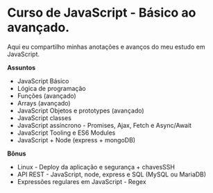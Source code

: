 # Curso de JavaScript - Básico ao avançado.
Aqui eu compartilho minhas anotações e avanços do meu estudo em JavaScript.

**Assuntos**

- JavaScript Básico
- Lógica de programação
- Funções (avançado)
- Arrays (avançado)
- JavaScript Objetos e prototypes (avançado)
- JavaScript classes 
- JavaScript assíncrono - Promises, Ajax, Fetch e Async/Await
- JavaScript Tooling e ES6 Modules
- JavaScript + Node (express + mongoDB)

**Bônus**

- Linux - Deploy da aplicação e segurança + chavesSSH
- API REST - JavaScript, node, express e SQL (MySQL ou MariaDB)
- Expressões regulares em JavaScript - Regex 
